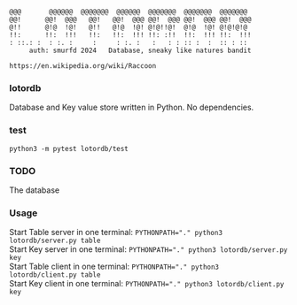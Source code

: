 ```
@@@       @@@@@@  @@@@@@@  @@@@@@  @@@@@@@  @@@@@@@  @@@@@@@
@@!      @@!  @@@   @@!   @@!  @@@ @@!  @@@ @@!  @@@ @@!  @@@
@!!      @!@  !@!   @!!   @!@  !@! @!@!!@!  @!@  !@! @!@!@!@
!!:      !!:  !!!   !!:   !!:  !!! !!: :!!  !!:  !!! !!:  !!!
: ::.: :  : :. :     :     : :. :   :   : : :: :  :  :: : ::
     auth: smurfd 2024   Database, sneaky like natures bandit
```
`https://en.wikipedia.org/wiki/Raccoon`


### lotordb
Database and Key value store written in Python. No dependencies.

### test
```
python3 -m pytest lotordb/test
```

### TODO
The database

### Usage
Start Table server in one terminal: `PYTHONPATH="." python3 lotordb/server.py table`<br>
Start Key server in one terminal: `PYTHONPATH="." python3 lotordb/server.py key`<br>
Start Table client in one terminal: `PYTHONPATH="." python3 lotordb/client.py table`<br>
Start Key client in one terminal: `PYTHONPATH="." python3 lotordb/client.py key`<br>
